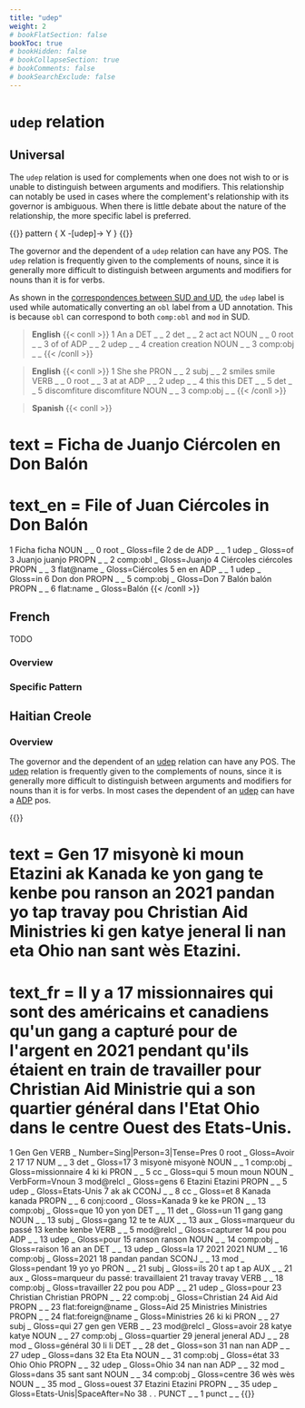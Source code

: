 ```yaml
---
title: "udep"
weight: 2
# bookFlatSection: false
bookToc: true
# bookHidden: false
# bookCollapseSection: true
# bookComments: false
# bookSearchExclude: false
---
```


# `udep` relation


## Universal 

The `udep` relation is used for complements when one does not wish to or is unable to distinguish between arguments and modifiers. This relationship can notably be used in cases where the complement's relationship with its governor is ambiguous. When there is little debate about the nature of the relationship, the more specific label is preferred.

{{<grew>}}
pattern { X -[udep]-> Y }
{{</grew>}}
 

The governor and the dependent of a `udep` relation can have any POS. The `udep` relation is frequently given to the complements of nouns, since it is generally more difficult to distinguish between arguments and modifiers for nouns than it is for verbs.

  

As shown in the [correspondences between SUD and UD](../../../../_index.md#correspondences-between-ud-and-sud), the `udep` label is used while automatically converting an `obl` label from a UD annotation. This is because `obl` can correspond to both `comp:obl` and `mod` in SUD.


> __English__
{{< conll >}}
1	An	a	DET	_	_	2	det	_	_
2	act	act	NOUN	_	_	0	root	_	_
3	of	of	ADP	_	_	2	udep	_	_
4	creation	creation	NOUN	_	_	3	comp:obj	_	_
{{< /conll >}}

> __English__
{{< conll >}}
1	She	she	PRON	_	_	2	subj	_	_
2	smiles	smile	VERB	_	_	0	root	_	_
3	at	at	ADP	_	_	2	udep	_	_
4	this	this	DET	_	_	5	det	_	_
5	discomfiture	discomfiture	NOUN	_	_	3	comp:obj	_	_
{{< /conll >}}


> __Spanish__
{{< conll >}}
# text = Ficha de Juanjo Ciércolen en Don Balón
# text_en = File of Juan Ciércoles in Don Balón
1	Ficha	ficha	NOUN	_	_	0	root	_	Gloss=file
2	de	de	ADP	_	_	1	udep	_	Gloss=of
3	Juanjo	juanjo	PROPN	_	_	2	comp:obl	_	Gloss=Juanjo
4	Ciércoles	ciércoles	PROPN	_	_	3	flat@name	_	Gloss=Ciércoles
5	en	en	ADP	_	_	1	udep	_	Gloss=in
6	Don	don	PROPN	_	_	5	comp:obj	_	Gloss=Don
7	Balón	balón	PROPN	_	_	6	flat:name	_	Gloss=Balón
{{< /conll >}}




## French

TODO
### Overview

### Specific Pattern






## Haitian Creole

### Overview

 The governor and the dependent of an [udep](docs/general_guideline/Syntactic_relations/udep/udep.md) relation can have any POS. The [udep](docs/general_guideline/Syntactic_relations/udep/udep.md) relation is frequently given to the complements of nouns, since it is generally more difficult to distinguish between arguments and modifiers for nouns than it is for verbs. In most cases the dependent of an [udep](docs/general_guideline/Syntactic_relations/udep/udep.md) can have a [ADP](docs/general_guideline/Upos/ADP.md) pos. 

{{<conll>}} 
# text = Gen 17 misyonè ki moun Etazini ak Kanada ke yon gang te kenbe pou ranson an 2021 pandan yo tap travay pou Christian Aid Ministries ki gen katye jeneral li nan eta Ohio nan sant wès Etazini.
# text_fr = Il y a 17 missionnaires qui sont des américains et canadiens  qu'un gang a capturé pour de l'argent en 2021 pendant qu'ils étaient en train de travailler pour Christian Aid Ministrie qui a son quartier général dans l'Etat Ohio dans le  centre Ouest des Etats-Unis.
1	Gen	Gen	VERB	_	Number=Sing|Person=3|Tense=Pres	0	root	_	Gloss=Avoir
2	17	17	NUM	_	_	3	det	_	Gloss=17
3	misyonè	misyonè	NOUN	_	_	1	comp:obj	_	Gloss=missionnaire
4	ki	ki 	PRON	_	_	5	cc	_	Gloss=qui
5	moun	moun	NOUN	_	VerbForm=Vnoun	3	mod@relcl	_	Gloss=gens
6	Etazini	Etazini	PROPN	_	_	5	udep	_	Gloss=Etats-Unis
7	ak	ak	CCONJ	_	_	8	cc	_	Gloss=et
8	Kanada	kanada 	PROPN	_	_	6	conj:coord	_	Gloss=Kanada
9	ke	ke	PRON	_	_	13	comp:obj	_	Gloss=que
10	yon	yon	DET	_	_	11	det	_	Gloss=un
11	gang	gang	NOUN	_	_	13	subj	_	Gloss=gang
12	te	te	AUX	_	_	13	aux	_	Gloss=marqueur du passé
13	kenbe	kenbe	VERB	_	_	5	mod@relcl	_	Gloss=capturer
14	pou	pou 	ADP	_	_	13	udep	_	Gloss=pour
15	ranson	ranson	NOUN	_	_	14	comp:obj	_	Gloss=raison
16	an	an	DET	_	_	13	udep	_	Gloss=la
17	2021	2021	NUM	_	_	16	comp:obj	_	Gloss=2021
18	pandan	pandan	SCONJ	_	_	13	mod	_	Gloss=pendant
19	yo	yo	PRON	_	_	21	subj	_	Gloss=ils
20	t ap	t ap	AUX	_	_	21	aux	_	Gloss=marqueur du passé: travaillaient
21	travay	travay 	VERB	_	_	18	comp:obj	_	Gloss=travailler
22	pou	pou	ADP	_	_	21	udep	_	Gloss=pour
23	Christian	Christian	PROPN	_	_	22	comp:obj	_	Gloss=Christian
24	Aid	Aid 	PROPN	_	_	23	flat:foreign@name	_	Gloss=Aid
25	Ministries	Ministries 	PROPN	_	_	24	flat:foreign@name	_	Gloss=Ministries
26	ki	ki	PRON	_	_	27	subj	_	Gloss=qui
27	gen	gen	VERB	_	_	23	mod@relcl	_	Gloss=avoir
28	katye	katye	NOUN	_	_	27	comp:obj	_	Gloss=quartier
29	jeneral	jeneral 	ADJ	_	_	28	mod	_	Gloss=général
30	li	li 	DET	_	_	28	det	_	Gloss=son
31	nan	nan 	ADP	_	_	27	udep	_	Gloss=dans
32	Eta	Eta 	NOUN	_	_	31	comp:obj	_	Gloss=état
33	Ohio	Ohio	PROPN	_	_	32	udep	_	Gloss=Ohio
34	nan	nan	ADP	_	_	32	mod	_	Gloss=dans
35	sant	sant 	NOUN	_	_	34	comp:obj	_	Gloss=centre
36	wès	wès 	NOUN	_	_	35	mod	_	Gloss=ouest
37	Etazini	Etazini 	PROPN	_	_	35	udep	_	Gloss=Etats-Unis|SpaceAfter=No
38	.	. 	PUNCT	_	_	1	punct	_	_
{{</conll>}}

 



